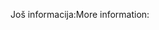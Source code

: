 <span data-ttu-id="7c4e5-101">Još informacija:</span><span class="sxs-lookup"><span data-stu-id="7c4e5-101">More information:</span></span>